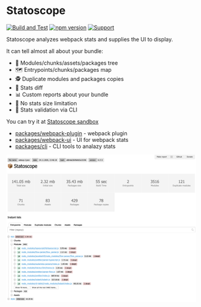 # Statoscope

[![Build and Test](https://github.com/statoscope/statoscope/actions/workflows/node-build-and-test.yml/badge.svg)](https://github.com/statoscope/statoscope/actions/workflows/node-build-and-test.yml)
[![npm version](https://badge.fury.io/js/%40statoscope%2Fwebpack-ui.svg)](https://badge.fury.io/js/%40statoscope%2Fwebpack-ui)
[![Support](https://img.shields.io/badge/-Support-blue)](https://opencollective.com/statoscope)

Statoscope analyzes webpack stats and supplies the UI to display.

It can tell almost all about your bundle:

- 🌳 Modules/chunks/assets/packages tree
- 🗺 Entrypoints/chunks/packages map
- 🕵️ Duplicate modules and packages copies
- 🔄 Stats diff
- 📊 Custom reports about your bundle
- 🐘 No stats size limitation
- 🧪 Stats validation via CLI

You can try it at [Statoscope sandbox](https://statoscope.tech)

- [packages/webpack-plugin](packages/webpack-plugin) - webpack plugin
- [packages/webpack-ui](packages/webpack-ui) - UI for webpack stats
- [packages/cli](packages/cli) - CLI tools to analazy stats

<img src="packages/webpack-ui/docs/dashboard.png" width="500px"/>
